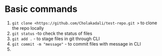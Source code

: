 # Basic commands
1.  `git clone <https://github.com/Cholakadali/test-repo.git >` to clone the repo locally
2.  `git status` -to check the status of files
3.  `git add .` - to stage files in git through CLI
4.  `git commit -m "message"` - to commit files with message in CLI
5.  